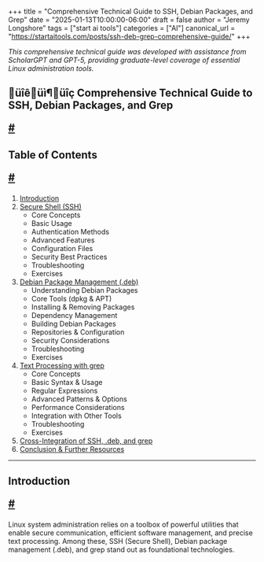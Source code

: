 +++
title = "Comprehensive Technical Guide to SSH, Debian Packages, and Grep"
date = "2025-01-13T10:00:00-06:00"
draft = false
author = "Jeremy Longshore"
tags = ["start ai tools"]
categories = ["AI"]
canonical_url = "https://startaitools.com/posts/ssh-deb-grep-comprehensive-guide/"
+++

<p><em>This comprehensive technical guide was developed with assistance from ScholarGPT and GPT-5, providing graduate-level coverage of essential Linux administration tools.</em></p>
<h2 id="-comprehensive-technical-guide-to-ssh-debian-packages-and-grep">
 üîêüì¶üîç Comprehensive Technical Guide to SSH, Debian Packages, and Grep
 
 <a class="anchor" href="#-comprehensive-technical-guide-to-ssh-debian-packages-and-grep">#</a>
</h2>
<h2 id="table-of-contents">
 Table of Contents
 
 <a class="anchor" href="#table-of-contents">#</a>
</h2>
<ol>
<li><a href="#introduction">Introduction</a></li>
<li><a href="#secure-shell-ssh">Secure Shell (SSH)</a>
<ul>
<li>Core Concepts</li>
<li>Basic Usage</li>
<li>Authentication Methods</li>
<li>Advanced Features</li>
<li>Configuration Files</li>
<li>Security Best Practices</li>
<li>Troubleshooting</li>
<li>Exercises</li>
</ul>
</li>
<li><a href="#debian-package-management-deb">Debian Package Management (.deb)</a>
<ul>
<li>Understanding Debian Packages</li>
<li>Core Tools (dpkg &amp; APT)</li>
<li>Installing &amp; Removing Packages</li>
<li>Dependency Management</li>
<li>Building Debian Packages</li>
<li>Repositories &amp; Configuration</li>
<li>Security Considerations</li>
<li>Troubleshooting</li>
<li>Exercises</li>
</ul>
</li>
<li><a href="#text-processing-with-grep">Text Processing with grep</a>
<ul>
<li>Core Concepts</li>
<li>Basic Syntax &amp; Usage</li>
<li>Regular Expressions</li>
<li>Advanced Patterns &amp; Options</li>
<li>Performance Considerations</li>
<li>Integration with Other Tools</li>
<li>Troubleshooting</li>
<li>Exercises</li>
</ul>
</li>
<li><a href="#cross-integration-of-ssh-deb-and-grep">Cross-Integration of SSH, .deb, and grep</a></li>
<li><a href="#conclusion--further-resources">Conclusion &amp; Further Resources</a></li>
</ol>
<hr/>
<h2 id="introduction">
 Introduction
 
 <a class="anchor" href="#introduction">#</a>
</h2>
<p>Linux system administration relies on a toolbox of powerful utilities that enable secure communication, efficient software management, and precise text processing. Among these, SSH (Secure Shell), Debian package management (.deb), and grep stand out as foundational technologies.</p>
